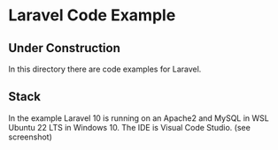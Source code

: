 # Laravel Code Example

## Under Construction

In this directory there are code examples for Laravel.

## Stack

In the example Laravel 10 is running on an Apache2 and MySQL in WSL Ubuntu 22 LTS in Windows 10. 
The IDE is Visual Code Studio. (see screenshot)
